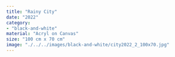 ```yaml
---
title: "Rainy City"
date: "2022"
category: 
- "black-and-white"
material: "Acryl on Canvas"
size: "100 cm x 70 cm"
image: "./../../images/black-and-white/city2022_2_100x70.jpg"
---
```

